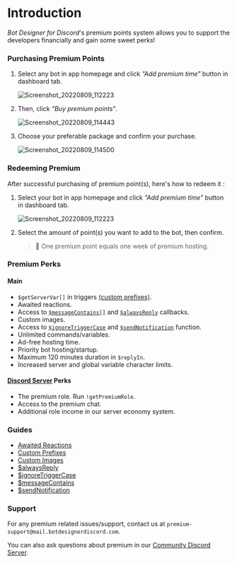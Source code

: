 # Introduction
*Bot Designer for Discord*'s premium points system allows you to support the developers financially and gain some sweet perks!

### Purchasing Premium Points
1. Select any bot in app homepage and click *"Add premium time"* button in dashboard tab.

    ![Screenshot_20220809_112223](https://user-images.githubusercontent.com/95774950/183578006-d0db6e9b-0114-474b-9aeb-6251c08ca7af.png)

2. Then, click *"Buy premium points"*.

    ![Screenshot_20220809_114443](https://user-images.githubusercontent.com/95774950/183578039-4d35a070-fb2f-43e2-bf26-7fcc94d57388.png)

3. Choose your preferable package and confirm your purchase.

    ![Screenshot_20220809_114500](https://user-images.githubusercontent.com/95774950/183578062-f8b1074b-4462-4630-ae76-70ec670a97a6.png)

### Redeeming Premium
After successful purchasing of premium point(s), here's how to redeem it :

1. Select your bot in app homepage and click *"Add premium time"* button in dashboard tab.

    ![Screenshot_20220809_112223](https://user-images.githubusercontent.com/95774950/183578142-e93ed985-9ea7-4b18-8d8b-3f29d073ad9f.png)

2. Select the amount of point(s) you want to add to the bot, then confirm.

    > 📝 One premium point equals one week of premium hosting.

### Premium Perks
#### Main
- `$getServerVar[]` in triggers [(custom prefixes)](./customPrefixes.md).
- Awaited reactions.
- Access to [`$messageContains[]`](./messageContains.md) and [`$alwaysReply`](./alwaysReply.md) callbacks.
- Custom images.
- Access to [`$ignoreTriggerCase`](./ignoreTriggerCase.md) and [`$sendNotification`](./sendNotification.md) function.
- Unlimited commands/variables.
- Ad-free hosting time.
- Priority bot hosting/startup.
- Maximum 120 minutes duration in `$replyIn`.
- Increased server and global variable character limits.


#### [Discord Server](https://botdesignerdiscord.com/discord) Perks
- The premium role. Run `!getPremiumRole`.
- Access to the premium chat.
- Additional role income in our server economy system.

### Guides
- [Awaited Reactions](./awaitedReactions.md)
- [Custom Prefixes](./customPrefixes.md)
- [Custom Images](./customImages.md)
- [$alwaysReply](./alwaysReply.md)
- [$ignoreTriggerCase](./ignoreTriggerCase.md)
- [$messageContains](./messageContains.md)
- [$sendNotification](./sendNotification.md)

### Support
For any premium related issues/support, contact us at `premium-support@mail.botdesignerdiscord.com`.

You can also ask questions about premium in our [Community Discord Server](https://botdesignerdiscord.com/discord).
